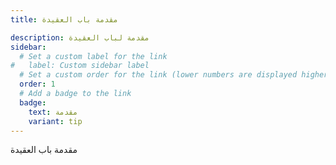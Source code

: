 ```yaml
---
title: مقدمة باب العقيدة

description: مقدمة لباب العقيدة
sidebar:
  # Set a custom label for the link
#   label: Custom sidebar label
  # Set a custom order for the link (lower numbers are displayed higher up)
  order: 1
  # Add a badge to the link
  badge:
    text: مقدمة
    variant: tip
---
```


مقدمة باب العقيدة


